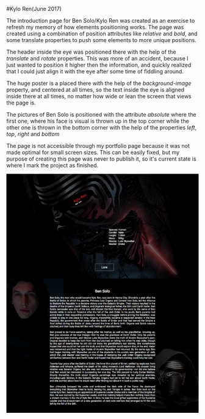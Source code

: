 #Kylo Ren(June 2017)

The introduction page for Ben Solo/Kylo Ren was created as an exercise to refresh my memory of how elements positioning works. The page was created using a combination of position attributes like *relative* and *bold*, and some translate properties to push some elements to more unique positions.

The header inside the eye was positioned there with the help of the *translate* and *rotate* properties. This was more of an accident, because I just wanted to position it higher then the information, and quickly realized that I could just align it with the eye after some time of fiddling around.

The huge poster is a placed there with the help of the *background-image* property, and centered at all times, so the text inside the eye is aligned inside there at all times, no matter how wide or lean the screen that views the page is.

The pictures of Ben Solo is positioned with the attribute *absolute* where the first one, where his face is visual is thrown up in the top corner while the other one is thrown in the bottom corner with the help of the properties *left*, *top*, *right* and *bottom*

The page is not accessible through my portfolio page because it was not made optimal for small screen sizes. This can be easily fixed, but my purpose of creating this page was never to publish it, so it's current state is where I mark the project as finished.

![page](./KyloRen.png)
